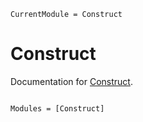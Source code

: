 ```@meta
CurrentModule = Construct
```

# Construct

Documentation for [Construct](https://github.com/miRoox/Construct.jl).

```@index
```

```@autodocs
Modules = [Construct]
```
